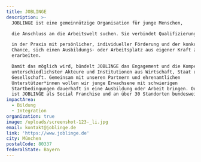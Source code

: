```yaml
---
title: JOBLINGE
description: >-
  JOBLINGE ist eine gemeinnützige Organisation für junge Menschen, 

  die Anschluss an die Arbeitswelt suchen. Sie verbindet Qualifizierung 

  in der Praxis mit persönlicher, individueller Förderung und der konkreten
  Chance, sich einen Ausbildungs- oder Arbeitsplatz aus eigener Kraft zu
  erarbeiten. 

  Damit das möglich wird, bündelt JOBLINGE das Engagement und die Kompetenzen
  unterschiedlichster Akteure und Institutionen aus Wirtschaft, Staat und
  Gesellschaft. Gemeinsam mit unseren Partnern und ehrenamtlichen
  Unterstützer*innen wollen wir junge Erwachsene mit schwierigen
  Startbedingungen dauerhaft in eine Ausbildung oder Arbeit bringen. Organisiert
  ist JOBLINGE als Social Franchise und an über 30 Standorten bundesweit aktiv.
impactArea:
  - Bildung
  - Integration
organization: true
image: /uploads/screenshot-123-_li.jpg
email: kontakt@joblinge.de
link: 'https://www.joblinge.de'
city: München
postalCode: 80337
federalState: Bayern
---
```



